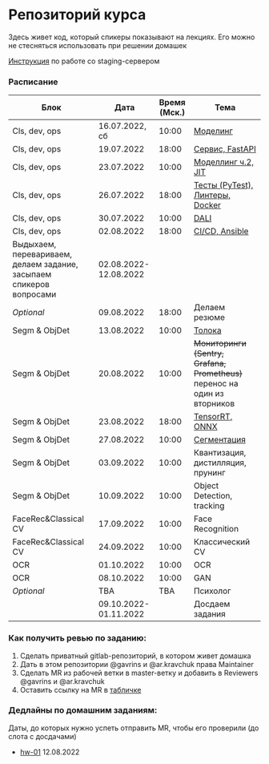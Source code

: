 # Репозиторий курса

Здесь живет код, который спикеры показывают на лекциях. Его можно не стесняться использовать при решении домашек

[Инструкция](staging-server.md) по работе со staging-сервером

### Расписание

| Блок | Дата | Время (Мск.) | Тема |
| ---- | ---- | ----  | ----|
| Cls, dev, ops | 16.07.2022, сб | 10:00 | [Моделинг](week-01-modelling) |
| Cls, dev, ops | 19.07.2022 | 18:00| [Сервис, FastAPI](week-01-fastapi) |
| Cls, dev, ops | 23.07.2022 | 10:00| [Моделлинг ч.2, JIT](week-02-modelling) |
| Cls, dev, ops | 26.07.2022 | 18:00| [Тесты (PyTest), Линтеры, Docker](week-02-dev)|
| Cls, dev, ops | 30.07.2022 | 10:00| [DALI](week-03-dali) |
| Cls, dev, ops| 02.08.2022 | 18:00| [CI/CD, Ansible](week-03-dev) |
|Выдыхаем, перевариваем, делаем задание, засыпаем спикеров вопросами|02.08.2022-12.08.2022| 
| *Optional*| 09.08.2022| 18:00 | Делаем резюме | 
| Segm & ObjDet | 13.08.2022| 10:00| [Толока](week-04-toloka) |
| Segm & ObjDet | 20.08.2022 | 10:00| ~~Мониторинги (Sentry, Grafana, Prometheus)~~ перенос на один из вторников |
| Segm & ObjDet | 23.08.2022 | 18:00| [TensorRT, ONNX](week-05-tensorrt) |
| Segm & ObjDet | 27.08.2022 | 10:00| [Сегментация](week-05-segmentation) |
| Segm & ObjDet | 03.09.2022 | 10:00| Квантизация, дистилляция, прунинг |
| Segm & ObjDet | 10.09.2022 | 10:00| Object Detection, tracking |
| FaceRec&Classical CV | 17.09.2022 | 10:00| Face Recognition |
| FaceRec&Classical CV | 24.09.2022 | 10:00| Классический CV |
| OCR | 01.10.2022 | 10:00| OCR |
| OCR | 08.10.2022 | 10:00| GAN |
| *Optional*| TBA | TBA| Психолог|
| |09.10.2022-01.11.2022| |Досдаем задания|

### Как получить ревью по заданию:

1. Сделать приватный gitlab-репозиторий, в котором живет домашка
2. Дать в этом репозитории @gavrins и @ar.kravchuk права Maintainer
3. Сделать MR из рабочей ветки в master-ветку и добавить в Reviewers @gavrins и @ar.kravchuk
4. Оставить ссылку на MR в [табличке](https://docs.google.com/spreadsheets/d/1mQSsBWeq29IGiwqAXKfsON8lx-2yQVTdM5r7EnPV8eg/edit?usp=sharing)

### Дедлайны по домашним заданиям:
Даты, до которых нужно успеть отправить MR, чтобы его проверили (до слота с досдачами)

* [hw-01](hw-01) 12.08.2022
